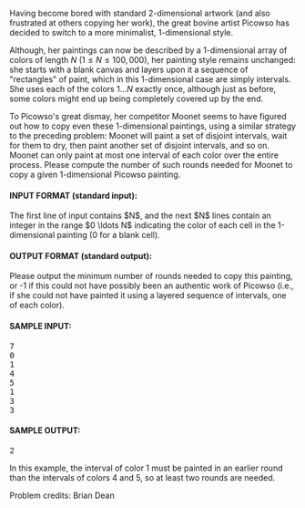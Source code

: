 Having become bored with standard 2-dimensional artwork (and also frustrated at
others copying her work), the great bovine artist Picowso has decided to switch
to a more minimalist, 1-dimensional style.

Although, her paintings can now be described by a 1-dimensional array of colors
of length $N$ ($1 \leq N \leq 100,000$), her painting style remains unchanged:
she starts with a blank canvas and layers upon it a sequence of "rectangles" of
paint, which in this 1-dimensional case are simply intervals.  She uses each of
the colors $1 \ldots N$ exactly once, although just as before, some colors might
end up being completely  covered up by the end.

To Picowso's great dismay, her competitor Moonet seems to have figured out how
to copy even these 1-dimensional paintings, using a similar strategy to the
preceding problem: Moonet will paint a set of disjoint intervals, wait for them
to dry, then paint another  set of disjoint intervals, and so on.  Moonet can
only paint at most one interval of each color over the entire process.  Please compute
the number of such rounds needed for Moonet to copy a given 1-dimensional
Picowso painting.

<div class='prob-in-spec'><h4>INPUT FORMAT (standard input):</h4>
The first line of input contains $N$, and the next $N$ lines contain an integer
in the range $0 \ldots N$ indicating the color of each cell in the 1-dimensional
painting (0 for a blank cell).
</div>

<div class='prob-out-spec'><h4>OUTPUT FORMAT (standard output):</h4>
Please output the minimum number of rounds needed to copy this painting, or -1
if this could not have possibly been an authentic work of Picowso (i.e., if she
could not have painted it using a layered sequence of intervals, one of each
color).
</div>

<h4>SAMPLE INPUT:</h4><pre class='in'>
7
0
1
4
5
1
3
3
</pre><h4>SAMPLE OUTPUT:</h4> <pre class='out'>
2
</pre>

In this example, the interval of color 1 must be painted in an earlier round
than the intervals of colors 4 and 5, so at least two rounds are needed.


Problem credits: Brian Dean